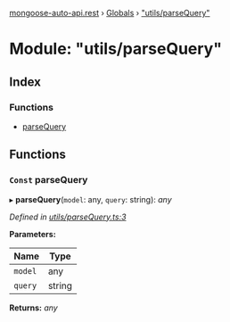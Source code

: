 [mongoose-auto-api.rest](../README.md) › [Globals](../globals.md) › ["utils/parseQuery"](_utils_parsequery_.md)

# Module: "utils/parseQuery"

## Index

### Functions

* [parseQuery](_utils_parsequery_.md#const-parsequery)

## Functions

### `Const` parseQuery

▸ **parseQuery**(`model`: any, `query`: string): *any*

*Defined in [utils/parseQuery.ts:3](https://github.com/edmundpf/mongoose-auto-api-rest/blob/7dbbc32/src/utils/parseQuery.ts#L3)*

**Parameters:**

Name | Type |
------ | ------ |
`model` | any |
`query` | string |

**Returns:** *any*
